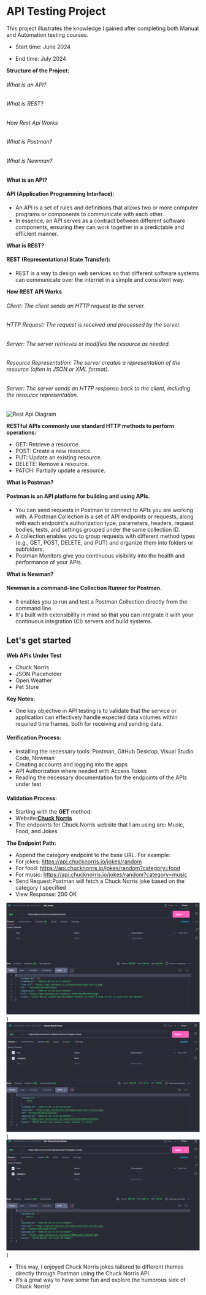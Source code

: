 
# API Testing Project

This project illustrates the knowledge I gained after completing both Manual and Automation testing courses.

- Start time: June 2024

- End time: July 2024

**Structure of the Project:**

###### What is an API?
###### What is REST?
###### How Rest Api Works
###### What is Postman?
######  What is Newman?




**What is an API?** 

#### API (Application Programming Interface):
- An API is a set of rules and definitions that allows two or more computer programs or components to communicate with each other. 
- In essence, an API serves as a contract between different software components, ensuring they can work together in a predictable and        efficient manner.

**What is REST?**

#### REST (Representational State Transfer):
- REST is a way to design web services so that different software systems can communicate over the internet in a simple and consistent way.

**How REST API Works**

###### Client: The client sends an HTTP request to the server.
###### HTTP Request: The request is received and processed by the server.
###### Server: The server retrieves or modifies the resource as needed.
###### Resource Representation: The server creates a representation of the resource (often in JSON or XML format).
###### Server: The server sends an HTTP response back to the client, including the resource representation.

![Rest Api Diagram](https://github.com/Iulia-Calota/Testing-Automation-New/blob/main/Api%20Rest%20.png)

**RESTful APIs commonly use standard HTTP methods to perform operations:**
- GET: Retrieve a resource.
- POST: Create a new resource.
- PUT: Update an existing resource.
- DELETE: Remove a resource.
- PATCH: Partially update a resource.

**What is Postman?**
#### Postman is an API platform for building and using APIs. 
- You can send requests in Postman to connect to APIs you are working with. A Postman Collection is a set of API endpoints or requests, along with each endpoint's authorization type, parameters, headers, request bodies, tests, and settings grouped under the same collection ID.
- A collection enables you to group requests with different method types (e.g., GET, POST, DELETE, and PUT) and organize them into folders  or subfolders.
- Postman Monitors give you continuous visibility into the health and performance of your APIs.

**What is Newman?**
#### Newman is a command-line Collection Runner for Postman. 
- It enables you to run and test a Postman Collection directly from the command line. 
- It's built with extensibility in mind so that you can integrate it with your continuous integration (CI) servers and build systems.


## Let's get started 


**Web APIs Under Test**
- Chuck Norris
- JSON Placeholder
- Open Weather
- Pet Store

**Key Notes:**
- One key objective in API testing is to validate that the service or application can effectively handle expected data volumes within required time frames, both for receiving and sending data.

#### Verification Process:
- Installing the necessary tools: Postman, GitHub Desktop, Visual Studio Code, Newman
- Creating accounts and logging into the apps
- API Authorization where needed with Access Token
- Reading the necessary documentation for the endpoints of the APIs under test

#### Validation Process:
- Starting with the **GET** method:
- Website:[**Chuck Norris**](https://https://api.chucknorris.io/)
- The endpoints for Chuck Norris website that I am using are: Music, Food, and Jokes

**The Endpoint Path:**
- Append the category endpoint to the base URL.
 For example:
- For jokes: https://api.chucknorris.io/jokes/random
- For food: https://api.chucknorris.io/jokes/random?category=food
- For music: https://api.chucknorris.io/jokes/random?category=music
- Send Request:Postman will fetch a Chuck Norris joke based on the category I specified
- View Response: 200 OK  

![Chuck Norris Jokes](image-3.png))
![Chuck Norris Food](image-4.png))
![Chuck Norris Music](image-5.png))

- This way, I enjoyed Chuck Norris jokes tailored to different themes directly through Postman using the Chuck Norris API.
- It’s a great way to have some fun and explore the humorous side of Chuck Norris!


